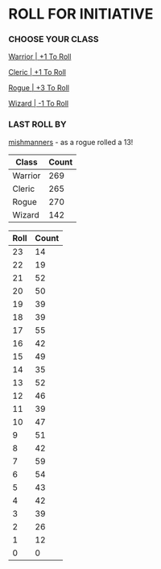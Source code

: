 # ROLL FOR INITIATIVE
### CHOOSE YOUR CLASS

[Warrior | +1 To Roll](https://github.com/benjaminsampica/benjaminsampica/issues/new?title=roll%7Cwarrior&body=Just+click+%27Submit+new+issue%27.)

[Cleric | +1 To Roll](https://github.com/benjaminsampica/benjaminsampica/issues/new?title=roll%7Ccleric&body=Just+click+%27Submit+new+issue%27.)

[Rogue | +3 To Roll](https://github.com/benjaminsampica/benjaminsampica/issues/new?title=roll%7Crogue&body=Just+click+%27Submit+new+issue%27.)

[Wizard | -1 To Roll](https://github.com/benjaminsampica/benjaminsampica/issues/new?title=roll%7Cwizard&body=Just+click+%27Submit+new+issue%27.)
### LAST ROLL BY
[mishmanners](https://www.github.com/mishmanners) - as a rogue rolled a 13!

|Class|Count|
|-|-|
|Warrior|269|
|Cleric|265|
|Rogue|270|
|Wizard|142|

|Roll|Count|
|-|-|
|23|14
|22|19
|21|52
|20|50
|19|39
|18|39
|17|55
|16|42
|15|49
|14|35
|13|52
|12|46
|11|39
|10|47
|9|51
|8|42
|7|59
|6|54
|5|43
|4|42
|3|39
|2|26
|1|12
|0|0

